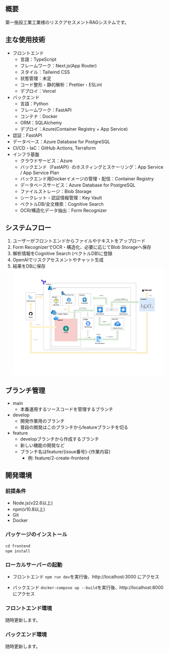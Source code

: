 ## 概要
第一施設工業工業様のリスクアセスメントRAGシステムです。

## 主な使用技術
- フロントエンド
  - 言語：TypeScript
  - フレームワーク：Next.js(App Router)
  - スタイル：Tailwind CSS
  - 状態管理：未定
  - コード整形・静的解析：Prettier・ESLint
  - デプロイ：Vercel
- バックエンド
  - 言語：Python
  - フレームワーク：FastAPI
  - コンテナ：Docker
  - ORM：SQLAlchemy
  - デプロイ：Azure(Container Registry + App Service)
- 認証：FastAPI
- データベース：Azure Database for PostgreSQL
- CI/CD・IaC：GitHub Actions, Terraform
- インフラ基盤
  - クラウドサービス：Azure
  - バックエンド（FastAPI）のホスティングとスケーリング：App Service / App Service Plan
  - バックエンド用Dockerイメージの管理・配信：Container Registry  
  - データベースサービス：Azure Database for PostgreSQL  
  - ファイルストレージ：Blob Storage  
  - シークレット・認証情報管理：Key Vault  
  - ベクトルDB/全文検索：Cognitive Search  
  - OCR/構造化データ抽出：Form Recognizer  
    
## システムフロー
1. ユーザーがフロントエンドからファイルやテキストをアップロード
2. Form RecognizerでOCR・構造化、必要に応じてBlob Storageへ保存
3. 解析情報をCognitive Search (ベクトルDB)に登録
4. OpenAIでリスクアセスメントやチャット生成
5. 結果をDBに保存
![システムフロー図](./assets/architecture_v2.jpg)

## ブランチ管理
- main
  - 本番運用するソースコードを管理するブランチ
- develop
  - 開発作業用のブランチ
  - 普段の開発はこのブランチからfeatureブランチを切る
- feature
  - developブランチから作成するブランチ
  - 新しい機能の開発など
  - ブランチ名はfeature/{issue番号}-{作業内容}
     - 例: feature/2-create-frontend


## 開発環境
### 前提条件
- Node.js(v22.6以上)
- npm(v10.8以上)
- Git
- Docker

### パッケージのインストール
```
cd frontend
npm install
```

### ローカルサーバーの起動
- フロントエンド
`npm run dev`を実行後、http://localhost:3000 にアクセス

- バックエンド
`docker-compose up --build`を実行後、http://localhost:8000 にアクセス

### フロントエンド環境
随時更新します。

### バックエンド環境
随時更新します。



